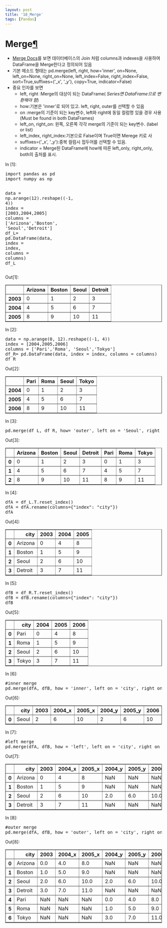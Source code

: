 ```yaml
---
layout: post
title: '18_Merge'
tags: [Pandas]
---
```


<div class="cell border-box-sizing text_cell rendered">
<div class="prompt input_prompt">
</div>
<div class="inner_cell">
<div class="text_cell_render border-box-sizing rendered_html">
<h1 id="Merge">Merge<a class="anchor-link" href="#Merge">&#182;</a></h1><ul>
<li><a href="https://pandas.pydata.org/pandas-docs/stable/merging.html">Merge Docs</a>를 보면 데이터베이스의 Join 처럼 columns과 indexes을 사용하여 DataFrame을 Merge한다고 정의되어 있음</li>
<li>기본 메소드 형태는 pd.merge(left, right, how='inner', on=None, left_on=None, right_on=None, left_index=False, right_index=False, sort=True,suffixes=('_x', '_y'), copy=True, indicator=False)</li>
<li>중요 인자를 보면<ul>
<li>left, right :Merge의 대상이 되는 DataFrame(<em> Series면 DataFrame으로 변환해야 함</em>)</li>
<li>how:기본은 'inner'로 되어 있고. left, right, outer를 선택할 수 있음</li>
<li>on :merge의 기준이 되는 key변수, left와 right에 동일 컬럼명 있을 경우 사용(Must be found in both DataFrames)</li>
<li>left_on, right_on: 왼쪽, 오른쪽 각각 merge의 기준이 되는 key변수. (label or list)</li>
<li>left_index, right_index:기본으로 False이며 True이면 Merege 키로 사</li>
<li>suffixes=('_x', '_y'):중복 컬럼시 접두어를 선택할 수 있음.</li>
<li>indicator = Merge된 DataFrame에 how에 따른 left_only, right_only, both의 출처를 표시.</li>
</ul>
</li>
</ul>

</div>
</div>
</div>
<div class="cell border-box-sizing text_cell rendered">
<div class="prompt input_prompt">
</div>
<div class="inner_cell">
<div class="text_cell_render border-box-sizing rendered_html">

</div>
</div>
</div>
<div class="cell border-box-sizing code_cell rendered">
<div class="input">
<div class="prompt input_prompt">In&nbsp;[1]:</div>
<div class="inner_cell">
    <div class="input_area">
<div class=" highlight hl-ipython3"><pre><span></span><span class="kn">import</span> <span class="nn">pandas</span> <span class="k">as</span> <span class="nn">pd</span>
<span class="kn">import</span> <span class="nn">numpy</span> <span class="k">as</span> <span class="nn">np</span>

<span class="n">data</span> <span class="o">=</span> <span class="n">np</span><span class="o">.</span><span class="n">arange</span><span class="p">(</span><span class="mi">12</span><span class="p">)</span><span class="o">.</span><span class="n">reshape</span><span class="p">((</span><span class="o">-</span><span class="mi">1</span><span class="p">,</span> <span class="mi">4</span><span class="p">))</span>
<span class="n">index</span> <span class="o">=</span> <span class="p">[</span><span class="mi">2003</span><span class="p">,</span><span class="mi">2004</span><span class="p">,</span><span class="mi">2005</span><span class="p">]</span>
<span class="n">columns</span> <span class="o">=</span> <span class="p">[</span><span class="s1">&#39;Arizona&#39;</span><span class="p">,</span><span class="s1">&#39;Boston&#39;</span><span class="p">,</span> <span class="s1">&#39;Seoul&#39;</span><span class="p">,</span><span class="s1">&#39;Detroit&#39;</span><span class="p">]</span>
<span class="n">df_L</span><span class="o">=</span> <span class="n">pd</span><span class="o">.</span><span class="n">DataFrame</span><span class="p">(</span><span class="n">data</span><span class="p">,</span> <span class="n">index</span> <span class="o">=</span> <span class="n">index</span><span class="p">,</span> <span class="n">columns</span> <span class="o">=</span> <span class="n">columns</span><span class="p">)</span>
<span class="n">df_L</span>
</pre></div>

</div>
</div>
</div>

<div class="output_wrapper">
<div class="output">


<div class="output_area">
<div class="prompt output_prompt">Out[1]:</div>


<div class="output_html rendered_html output_subarea output_execute_result">
<div>
<style>
    .dataframe thead tr:only-child th {
        text-align: right;
    }

    .dataframe thead th {
        text-align: left;
    }

    .dataframe tbody tr th {
        vertical-align: top;
    }
</style>
<table border="1" class="dataframe">
  <thead>
    <tr style="text-align: right;">
      <th></th>
      <th>Arizona</th>
      <th>Boston</th>
      <th>Seoul</th>
      <th>Detroit</th>
    </tr>
  </thead>
  <tbody>
    <tr>
      <th>2003</th>
      <td>0</td>
      <td>1</td>
      <td>2</td>
      <td>3</td>
    </tr>
    <tr>
      <th>2004</th>
      <td>4</td>
      <td>5</td>
      <td>6</td>
      <td>7</td>
    </tr>
    <tr>
      <th>2005</th>
      <td>8</td>
      <td>9</td>
      <td>10</td>
      <td>11</td>
    </tr>
  </tbody>
</table>
</div>
</div>

</div>

</div>
</div>

</div>
<div class="cell border-box-sizing code_cell rendered">
<div class="input">
<div class="prompt input_prompt">In&nbsp;[2]:</div>
<div class="inner_cell">
    <div class="input_area">
<div class=" highlight hl-ipython3"><pre><span></span><span class="n">data</span> <span class="o">=</span> <span class="n">np</span><span class="o">.</span><span class="n">arange</span><span class="p">(</span><span class="mi">0</span><span class="p">,</span> <span class="mi">12</span><span class="p">)</span><span class="o">.</span><span class="n">reshape</span><span class="p">((</span><span class="o">-</span><span class="mi">1</span><span class="p">,</span> <span class="mi">4</span><span class="p">))</span>
<span class="n">index</span> <span class="o">=</span> <span class="p">[</span><span class="mi">2004</span><span class="p">,</span><span class="mi">2005</span><span class="p">,</span><span class="mi">2006</span><span class="p">]</span>
<span class="n">columns</span> <span class="o">=</span> <span class="p">[</span><span class="s1">&#39;Pari&#39;</span><span class="p">,</span><span class="s1">&#39;Roma&#39;</span><span class="p">,</span> <span class="s1">&#39;Seoul&#39;</span><span class="p">,</span><span class="s1">&#39;Tokyo&#39;</span><span class="p">]</span>
<span class="n">df_R</span><span class="o">=</span> <span class="n">pd</span><span class="o">.</span><span class="n">DataFrame</span><span class="p">(</span><span class="n">data</span><span class="p">,</span> <span class="n">index</span> <span class="o">=</span> <span class="n">index</span><span class="p">,</span> <span class="n">columns</span> <span class="o">=</span> <span class="n">columns</span><span class="p">)</span>
<span class="n">df_R</span>
</pre></div>

</div>
</div>
</div>

<div class="output_wrapper">
<div class="output">


<div class="output_area">
<div class="prompt output_prompt">Out[2]:</div>


<div class="output_html rendered_html output_subarea output_execute_result">
<div>
<style>
    .dataframe thead tr:only-child th {
        text-align: right;
    }

    .dataframe thead th {
        text-align: left;
    }

    .dataframe tbody tr th {
        vertical-align: top;
    }
</style>
<table border="1" class="dataframe">
  <thead>
    <tr style="text-align: right;">
      <th></th>
      <th>Pari</th>
      <th>Roma</th>
      <th>Seoul</th>
      <th>Tokyo</th>
    </tr>
  </thead>
  <tbody>
    <tr>
      <th>2004</th>
      <td>0</td>
      <td>1</td>
      <td>2</td>
      <td>3</td>
    </tr>
    <tr>
      <th>2005</th>
      <td>4</td>
      <td>5</td>
      <td>6</td>
      <td>7</td>
    </tr>
    <tr>
      <th>2006</th>
      <td>8</td>
      <td>9</td>
      <td>10</td>
      <td>11</td>
    </tr>
  </tbody>
</table>
</div>
</div>

</div>

</div>
</div>

</div>
<div class="cell border-box-sizing code_cell rendered">
<div class="input">
<div class="prompt input_prompt">In&nbsp;[3]:</div>
<div class="inner_cell">
    <div class="input_area">
<div class=" highlight hl-ipython3"><pre><span></span><span class="n">pd</span><span class="o">.</span><span class="n">merge</span><span class="p">(</span><span class="n">df_L</span><span class="p">,</span> <span class="n">df_R</span><span class="p">,</span> <span class="n">how</span><span class="o">=</span> <span class="s1">&#39;outer&#39;</span><span class="p">,</span> <span class="n">left_on</span> <span class="o">=</span> <span class="s1">&#39;Seoul&#39;</span><span class="p">,</span> <span class="n">right_on</span> <span class="o">=</span><span class="s1">&#39;Seoul&#39;</span> <span class="p">)</span>
</pre></div>

</div>
</div>
</div>

<div class="output_wrapper">
<div class="output">


<div class="output_area">
<div class="prompt output_prompt">Out[3]:</div>


<div class="output_html rendered_html output_subarea output_execute_result">
<div>
<style>
    .dataframe thead tr:only-child th {
        text-align: right;
    }

    .dataframe thead th {
        text-align: left;
    }

    .dataframe tbody tr th {
        vertical-align: top;
    }
</style>
<table border="1" class="dataframe">
  <thead>
    <tr style="text-align: right;">
      <th></th>
      <th>Arizona</th>
      <th>Boston</th>
      <th>Seoul</th>
      <th>Detroit</th>
      <th>Pari</th>
      <th>Roma</th>
      <th>Tokyo</th>
    </tr>
  </thead>
  <tbody>
    <tr>
      <th>0</th>
      <td>0</td>
      <td>1</td>
      <td>2</td>
      <td>3</td>
      <td>0</td>
      <td>1</td>
      <td>3</td>
    </tr>
    <tr>
      <th>1</th>
      <td>4</td>
      <td>5</td>
      <td>6</td>
      <td>7</td>
      <td>4</td>
      <td>5</td>
      <td>7</td>
    </tr>
    <tr>
      <th>2</th>
      <td>8</td>
      <td>9</td>
      <td>10</td>
      <td>11</td>
      <td>8</td>
      <td>9</td>
      <td>11</td>
    </tr>
  </tbody>
</table>
</div>
</div>

</div>

</div>
</div>

</div>
<div class="cell border-box-sizing code_cell rendered">
<div class="input">
<div class="prompt input_prompt">In&nbsp;[4]:</div>
<div class="inner_cell">
    <div class="input_area">
<div class=" highlight hl-ipython3"><pre><span></span><span class="n">dfA</span> <span class="o">=</span> <span class="n">df_L</span><span class="o">.</span><span class="n">T</span><span class="o">.</span><span class="n">reset_index</span><span class="p">()</span>
<span class="n">dfA</span> <span class="o">=</span> <span class="n">dfA</span><span class="o">.</span><span class="n">rename</span><span class="p">(</span><span class="n">columns</span><span class="o">=</span><span class="p">{</span><span class="s2">&quot;index&quot;</span><span class="p">:</span> <span class="s2">&quot;city&quot;</span><span class="p">})</span>
<span class="n">dfA</span>
</pre></div>

</div>
</div>
</div>

<div class="output_wrapper">
<div class="output">


<div class="output_area">
<div class="prompt output_prompt">Out[4]:</div>


<div class="output_html rendered_html output_subarea output_execute_result">
<div>
<style>
    .dataframe thead tr:only-child th {
        text-align: right;
    }

    .dataframe thead th {
        text-align: left;
    }

    .dataframe tbody tr th {
        vertical-align: top;
    }
</style>
<table border="1" class="dataframe">
  <thead>
    <tr style="text-align: right;">
      <th></th>
      <th>city</th>
      <th>2003</th>
      <th>2004</th>
      <th>2005</th>
    </tr>
  </thead>
  <tbody>
    <tr>
      <th>0</th>
      <td>Arizona</td>
      <td>0</td>
      <td>4</td>
      <td>8</td>
    </tr>
    <tr>
      <th>1</th>
      <td>Boston</td>
      <td>1</td>
      <td>5</td>
      <td>9</td>
    </tr>
    <tr>
      <th>2</th>
      <td>Seoul</td>
      <td>2</td>
      <td>6</td>
      <td>10</td>
    </tr>
    <tr>
      <th>3</th>
      <td>Detroit</td>
      <td>3</td>
      <td>7</td>
      <td>11</td>
    </tr>
  </tbody>
</table>
</div>
</div>

</div>

</div>
</div>

</div>
<div class="cell border-box-sizing code_cell rendered">
<div class="input">
<div class="prompt input_prompt">In&nbsp;[5]:</div>
<div class="inner_cell">
    <div class="input_area">
<div class=" highlight hl-ipython3"><pre><span></span><span class="n">dfB</span> <span class="o">=</span> <span class="n">df_R</span><span class="o">.</span><span class="n">T</span><span class="o">.</span><span class="n">reset_index</span><span class="p">()</span>
<span class="n">dfB</span> <span class="o">=</span> <span class="n">dfB</span><span class="o">.</span><span class="n">rename</span><span class="p">(</span><span class="n">columns</span><span class="o">=</span><span class="p">{</span><span class="s2">&quot;index&quot;</span><span class="p">:</span> <span class="s2">&quot;city&quot;</span><span class="p">})</span>
<span class="n">dfB</span>
</pre></div>

</div>
</div>
</div>

<div class="output_wrapper">
<div class="output">


<div class="output_area">
<div class="prompt output_prompt">Out[5]:</div>


<div class="output_html rendered_html output_subarea output_execute_result">
<div>
<style>
    .dataframe thead tr:only-child th {
        text-align: right;
    }

    .dataframe thead th {
        text-align: left;
    }

    .dataframe tbody tr th {
        vertical-align: top;
    }
</style>
<table border="1" class="dataframe">
  <thead>
    <tr style="text-align: right;">
      <th></th>
      <th>city</th>
      <th>2004</th>
      <th>2005</th>
      <th>2006</th>
    </tr>
  </thead>
  <tbody>
    <tr>
      <th>0</th>
      <td>Pari</td>
      <td>0</td>
      <td>4</td>
      <td>8</td>
    </tr>
    <tr>
      <th>1</th>
      <td>Roma</td>
      <td>1</td>
      <td>5</td>
      <td>9</td>
    </tr>
    <tr>
      <th>2</th>
      <td>Seoul</td>
      <td>2</td>
      <td>6</td>
      <td>10</td>
    </tr>
    <tr>
      <th>3</th>
      <td>Tokyo</td>
      <td>3</td>
      <td>7</td>
      <td>11</td>
    </tr>
  </tbody>
</table>
</div>
</div>

</div>

</div>
</div>

</div>
<div class="cell border-box-sizing code_cell rendered">
<div class="input">
<div class="prompt input_prompt">In&nbsp;[6]:</div>
<div class="inner_cell">
    <div class="input_area">
<div class=" highlight hl-ipython3"><pre><span></span><span class="c1">#inner merge</span>
<span class="n">pd</span><span class="o">.</span><span class="n">merge</span><span class="p">(</span><span class="n">dfA</span><span class="p">,</span> <span class="n">dfB</span><span class="p">,</span> <span class="n">how</span> <span class="o">=</span> <span class="s1">&#39;inner&#39;</span><span class="p">,</span> <span class="n">left_on</span> <span class="o">=</span> <span class="s1">&#39;city&#39;</span><span class="p">,</span> <span class="n">right_on</span> <span class="o">=</span><span class="s1">&#39;city&#39;</span> <span class="p">)</span>
</pre></div>

</div>
</div>
</div>

<div class="output_wrapper">
<div class="output">


<div class="output_area">
<div class="prompt output_prompt">Out[6]:</div>


<div class="output_html rendered_html output_subarea output_execute_result">
<div>
<style>
    .dataframe thead tr:only-child th {
        text-align: right;
    }

    .dataframe thead th {
        text-align: left;
    }

    .dataframe tbody tr th {
        vertical-align: top;
    }
</style>
<table border="1" class="dataframe">
  <thead>
    <tr style="text-align: right;">
      <th></th>
      <th>city</th>
      <th>2003</th>
      <th>2004_x</th>
      <th>2005_x</th>
      <th>2004_y</th>
      <th>2005_y</th>
      <th>2006</th>
    </tr>
  </thead>
  <tbody>
    <tr>
      <th>0</th>
      <td>Seoul</td>
      <td>2</td>
      <td>6</td>
      <td>10</td>
      <td>2</td>
      <td>6</td>
      <td>10</td>
    </tr>
  </tbody>
</table>
</div>
</div>

</div>

</div>
</div>

</div>
<div class="cell border-box-sizing code_cell rendered">
<div class="input">
<div class="prompt input_prompt">In&nbsp;[7]:</div>
<div class="inner_cell">
    <div class="input_area">
<div class=" highlight hl-ipython3"><pre><span></span><span class="c1">#left merge</span>
<span class="n">pd</span><span class="o">.</span><span class="n">merge</span><span class="p">(</span><span class="n">dfA</span><span class="p">,</span> <span class="n">dfB</span><span class="p">,</span> <span class="n">how</span> <span class="o">=</span> <span class="s1">&#39;left&#39;</span><span class="p">,</span> <span class="n">left_on</span> <span class="o">=</span> <span class="s1">&#39;city&#39;</span><span class="p">,</span> <span class="n">right_on</span> <span class="o">=</span><span class="s1">&#39;city&#39;</span> <span class="p">)</span>
</pre></div>

</div>
</div>
</div>

<div class="output_wrapper">
<div class="output">


<div class="output_area">
<div class="prompt output_prompt">Out[7]:</div>


<div class="output_html rendered_html output_subarea output_execute_result">
<div>
<style>
    .dataframe thead tr:only-child th {
        text-align: right;
    }

    .dataframe thead th {
        text-align: left;
    }

    .dataframe tbody tr th {
        vertical-align: top;
    }
</style>
<table border="1" class="dataframe">
  <thead>
    <tr style="text-align: right;">
      <th></th>
      <th>city</th>
      <th>2003</th>
      <th>2004_x</th>
      <th>2005_x</th>
      <th>2004_y</th>
      <th>2005_y</th>
      <th>2006</th>
    </tr>
  </thead>
  <tbody>
    <tr>
      <th>0</th>
      <td>Arizona</td>
      <td>0</td>
      <td>4</td>
      <td>8</td>
      <td>NaN</td>
      <td>NaN</td>
      <td>NaN</td>
    </tr>
    <tr>
      <th>1</th>
      <td>Boston</td>
      <td>1</td>
      <td>5</td>
      <td>9</td>
      <td>NaN</td>
      <td>NaN</td>
      <td>NaN</td>
    </tr>
    <tr>
      <th>2</th>
      <td>Seoul</td>
      <td>2</td>
      <td>6</td>
      <td>10</td>
      <td>2.0</td>
      <td>6.0</td>
      <td>10.0</td>
    </tr>
    <tr>
      <th>3</th>
      <td>Detroit</td>
      <td>3</td>
      <td>7</td>
      <td>11</td>
      <td>NaN</td>
      <td>NaN</td>
      <td>NaN</td>
    </tr>
  </tbody>
</table>
</div>
</div>

</div>

</div>
</div>

</div>
<div class="cell border-box-sizing code_cell rendered">
<div class="input">
<div class="prompt input_prompt">In&nbsp;[8]:</div>
<div class="inner_cell">
    <div class="input_area">
<div class=" highlight hl-ipython3"><pre><span></span><span class="c1">#outer merge</span>
<span class="n">pd</span><span class="o">.</span><span class="n">merge</span><span class="p">(</span><span class="n">dfA</span><span class="p">,</span> <span class="n">dfB</span><span class="p">,</span> <span class="n">how</span> <span class="o">=</span> <span class="s1">&#39;outer&#39;</span><span class="p">,</span> <span class="n">left_on</span> <span class="o">=</span> <span class="s1">&#39;city&#39;</span><span class="p">,</span> <span class="n">right_on</span> <span class="o">=</span><span class="s1">&#39;city&#39;</span> <span class="p">)</span>
</pre></div>

</div>
</div>
</div>

<div class="output_wrapper">
<div class="output">


<div class="output_area">
<div class="prompt output_prompt">Out[8]:</div>


<div class="output_html rendered_html output_subarea output_execute_result">
<div>
<style>
    .dataframe thead tr:only-child th {
        text-align: right;
    }

    .dataframe thead th {
        text-align: left;
    }

    .dataframe tbody tr th {
        vertical-align: top;
    }
</style>
<table border="1" class="dataframe">
  <thead>
    <tr style="text-align: right;">
      <th></th>
      <th>city</th>
      <th>2003</th>
      <th>2004_x</th>
      <th>2005_x</th>
      <th>2004_y</th>
      <th>2005_y</th>
      <th>2006</th>
    </tr>
  </thead>
  <tbody>
    <tr>
      <th>0</th>
      <td>Arizona</td>
      <td>0.0</td>
      <td>4.0</td>
      <td>8.0</td>
      <td>NaN</td>
      <td>NaN</td>
      <td>NaN</td>
    </tr>
    <tr>
      <th>1</th>
      <td>Boston</td>
      <td>1.0</td>
      <td>5.0</td>
      <td>9.0</td>
      <td>NaN</td>
      <td>NaN</td>
      <td>NaN</td>
    </tr>
    <tr>
      <th>2</th>
      <td>Seoul</td>
      <td>2.0</td>
      <td>6.0</td>
      <td>10.0</td>
      <td>2.0</td>
      <td>6.0</td>
      <td>10.0</td>
    </tr>
    <tr>
      <th>3</th>
      <td>Detroit</td>
      <td>3.0</td>
      <td>7.0</td>
      <td>11.0</td>
      <td>NaN</td>
      <td>NaN</td>
      <td>NaN</td>
    </tr>
    <tr>
      <th>4</th>
      <td>Pari</td>
      <td>NaN</td>
      <td>NaN</td>
      <td>NaN</td>
      <td>0.0</td>
      <td>4.0</td>
      <td>8.0</td>
    </tr>
    <tr>
      <th>5</th>
      <td>Roma</td>
      <td>NaN</td>
      <td>NaN</td>
      <td>NaN</td>
      <td>1.0</td>
      <td>5.0</td>
      <td>9.0</td>
    </tr>
    <tr>
      <th>6</th>
      <td>Tokyo</td>
      <td>NaN</td>
      <td>NaN</td>
      <td>NaN</td>
      <td>3.0</td>
      <td>7.0</td>
      <td>11.0</td>
    </tr>
  </tbody>
</table>
</div>
</div>

</div>

</div>
</div>

</div>
 

